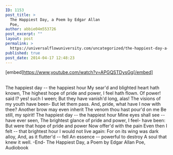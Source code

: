 ```yaml
---
ID: 1153
post_title: >
  The Happiest Day, a Poem by Edgar Allan
  Poe,
author: abbie04m553726
post_excerpt: ""
layout: post
permalink: >
  https://universalflowuniversity.com/uncategorized/the-happiest-day-a-poem-by-edgar-allan-poe/
published: true
post_date: 2014-04-17 12:48:23
---
```

[embed]https://www.youtube.com/watch?v=APGQSTDysGg[/embed]</br></br>
<p>The happiest day -- the happiest hour
        My sear'd and blighted heart hath known,
      The highest hope of pride and power,
        I feel hath flown.
      Of power! said I? yes! such I ween;
        But they have vanish'd long, alas!
      The visions of my youth have been-
        But let them pass.
      And, pride, what have I now with thee?
        Another brow may even inherit
      The venom thou hast pour'd on me
        Be still, my spirit!
      The happiest day -- the happiest hour
        Mine eyes shall see -- have ever seen,
      The brightest glance of pride and power,
        I feel- have been:
      But were that hope of pride and power
        Now offer'd with the pain
      Even then I felt -- that brightest hour
        I would not live again:
      For on its wing was dark alloy,
        And, as it flutter'd -- fell
      An essence -- powerful to destroy
        A soul that knew it well.
-End-
The Happiest Day, a Poem by Edgar Allan Poe, Audiobook</p>